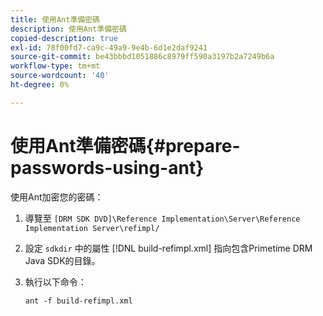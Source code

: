 ```yaml
---
title: 使用Ant準備密碼
description: 使用Ant準備密碼
copied-description: true
exl-id: 78f00fd7-ca9c-49a9-9e4b-6d1e2daf9241
source-git-commit: be43bbbd1051886c8979ff590a3197b2a7249b6a
workflow-type: tm+mt
source-wordcount: '40'
ht-degree: 0%

---
```


# 使用Ant準備密碼{#prepare-passwords-using-ant}

使用Ant加密您的密碼：

1. 導覽至 `[DRM SDK DVD]\Reference Implementation\Server\Reference Implementation Server\refimpl/`
1. 設定 `sdkdir` 中的屬性 [!DNL build-refimpl.xml] 指向包含Primetime DRM Java SDK的目錄。
1. 執行以下命令：

   ```
   ant -f build-refimpl.xml
   ```
